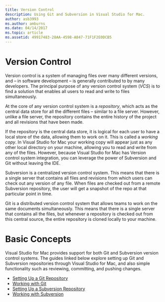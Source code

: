 ```yaml
---
title: Version Control
description: Using Git and Subversion in Visual Studio for Mac.
author: asb3993
ms.author: amburns
ms.date: 04/14/2017
ms.topic: article
ms.assetid: 49917483-28AA-4598-A847-71F1F2E0DCB5
---
```


# Version Control

Version control is a system of managing files over many different versions, and – in software development – is generally contributed to by many developers. The principal purpose of any version control system (_VCS_) is to find a solution that enables all users to read and write to files simultaneously.

At the core of any version control system is a _repository_, which acts as the central data store for all the different files – similar to a file server. However, unlike a file server, the repository contains the entire history of the project and all revisions that have been made.

If the repository is the central data store, it is logical for each user to have a local store of the data, allowing them to work on it. This is called a _working copy_. In Visual Studio for Mac your working copy will appear just as any other local directory on your machine, allowing you to read and write from any of the files. However, because Visual Studio for Mac has Version control system integration, you can leverage the power of Subversion and Git without leaving the IDE.

Subversion is a centralized version control system. This means that there is a single server that contains all files and revisions from which users can check out any version of any file. When files are checked out from a remote Subversion repository, the user will get a snapshot of the repo at that particular point in time.

Git is a distributed version control system that allows teams to work on the same documents simultaneously. This means that there is a single server that contains all the files, but whenever a repository is checked out from this central source, the entire repository is cloned locally to your machine.

# Basic Concepts 

Visual Studio for Mac provides support for both Git and Subversion version control systems. The guides linked below explore setting up Git and Subversion repositories through Visual Studio for Mac, and also simple functionality such as reviewing, committing, and pushing changes.

* [Setting Up a Git Repository](../set-up-git-repository.md) 
* [Working with Git](../working-with-git.md)
* [Setting Up a Subversion Repository](../set-up-subversion-repository.md)
* [Working with Subversion](../working-with-subversion.md)